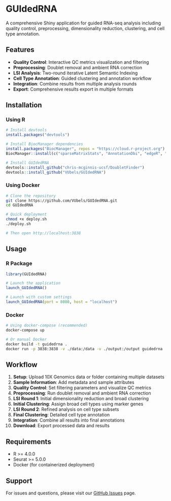 # GUIdedRNA

A comprehensive Shiny application for guided RNA-seq analysis including quality control, preprocessing, dimensionality reduction, clustering, and cell type annotation.

## Features

- **Quality Control**: Interactive QC metrics visualization and filtering
- **Preprocessing**: Doublet removal and ambient RNA correction
- **LSI Analysis**: Two-round iterative Latent Semantic Indexing
- **Cell Type Annotation**: Guided clustering and annotation workflow
- **Integration**: Combine results from multiple analysis rounds
- **Export**: Comprehensive results export in multiple formats

## Installation

### Using R
```r
# Install devtools
install.packages("devtools")

# Install BiocManager dependencies
install.packages("BiocManager", repos = "https://cloud.r-project.org")
BiocManager::install(c("sparseMatrixStats", "AnnotationDbi", "edgeR", "GenomicRanges", "GenomicFeatures", "org.Hs.eg.db", "TxDb.Hsapiens.UCSC.hg38.knownGene", "celda", "decontX"))

# Install GUIdedRNA
devtools::install_github("chris-mcginnis-ucsf/DoubletFinder")
devtools::install_github("VUbels/GUIdedRNA")
```

### Using Docker
```bash
# Clone the repository
git clone https://github.com/VUbels/GUIdedRNA.git
cd GUIdedRNA

# Quick deployment
chmod +x deploy.sh
./deploy.sh

# Then open http://localhost:3838
```

## Usage

### R Package
```r
library(GUIdedRNA)

# Launch the application
launch_GUIdedRNA()

# Launch with custom settings
launch_GUIdedRNA(port = 8080, host = "localhost")
```

### Docker
```bash
# Using docker-compose (recommended)
docker-compose up

# Or manual Docker
docker build -t guidedrna .
docker run -p 3838:3838 -v ./data:/data -v ./output:/output guidedrna
```

## Workflow

1. **Setup**: Upload 10X Genomics data or folder containing multiple datasets
2. **Sample Information**: Add metadata and sample attributes
3. **Quality Control**: Set filtering parameters and visualize QC metrics
4. **Preprocessing**: Run doublet removal and ambient RNA correction
5. **LSI Round 1**: Initial dimensionality reduction and broad clustering
6. **Initial Clustering**: Assign broad cell types using marker genes
7. **LSI Round 2**: Refined analysis on cell type subsets
8. **Final Clustering**: Detailed cell type annotation
9. **Integration**: Combine all results into final annotations
10. **Download**: Export processed data and results

## Requirements

- R >= 4.0.0
- Seurat >= 5.0.0
- Docker (for containerized deployment)

## Support

For issues and questions, please visit our [GitHub Issues](https://github.com/VUbels/GUIdedRNA/issues) page.
